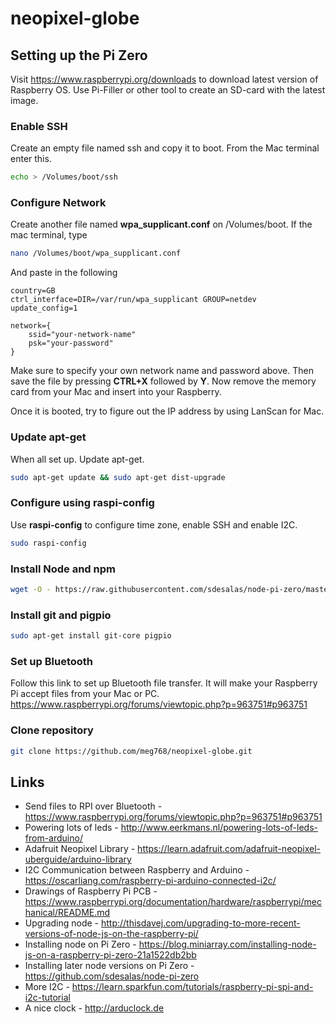 # neopixel-globe


## Setting up the Pi Zero

Visit https://www.raspberrypi.org/downloads to download latest version of Raspberry OS.
Use Pi-Filler or other tool to create an SD-card with the latest image.

### Enable SSH

Create an empty file named ssh and copy it to boot. From the Mac terminal
enter this.

````bash
echo > /Volumes/boot/ssh
````

### Configure Network

Create another file named **wpa_supplicant.conf** on /Volumes/boot.
If the mac terminal, type

````bash
nano /Volumes/boot/wpa_supplicant.conf
````

And paste in the following

    country=GB
    ctrl_interface=DIR=/var/run/wpa_supplicant GROUP=netdev
    update_config=1

    network={
    	ssid="your-network-name"
    	psk="your-password"
    }

Make sure to specify your own network name and password above. Then
save the file by pressing **CTRL+X** followed by **Y**. Now
remove the memory card from your Mac and insert into your Raspberry.

Once it is booted, try to figure out the IP address by using LanScan for Mac.

### Update apt-get

When all set up. Update apt-get.

````bash
sudo apt-get update && sudo apt-get dist-upgrade
````

### Configure using raspi-config

Use **raspi-config** to configure time zone, enable SSH and enable I2C.

````bash
sudo raspi-config
````

### Install Node and npm

````bash
wget -O - https://raw.githubusercontent.com/sdesalas/node-pi-zero/master/install-node-v6.9.1.sh | bash
````

### Install git and pigpio

````bash
sudo apt-get install git-core pigpio
````
### Set up Bluetooth

Follow this link to set up Bluetooth file transfer. It will make your Raspberry Pi
accept files from your Mac or PC. https://www.raspberrypi.org/forums/viewtopic.php?p=963751#p963751


### Clone repository

````bash
git clone https://github.com/meg768/neopixel-globe.git
````



## Links
- Send files to RPI over Bluetooth - https://www.raspberrypi.org/forums/viewtopic.php?p=963751#p963751
- Powering lots of leds - http://www.eerkmans.nl/powering-lots-of-leds-from-arduino/
- Adafruit Neopixel Library - https://learn.adafruit.com/adafruit-neopixel-uberguide/arduino-library
- I2C Communication between Raspberry and Arduino - https://oscarliang.com/raspberry-pi-arduino-connected-i2c/
- Drawings of Raspberry Pi PCB - https://www.raspberrypi.org/documentation/hardware/raspberrypi/mechanical/README.md
- Upgrading node - http://thisdavej.com/upgrading-to-more-recent-versions-of-node-js-on-the-raspberry-pi/
- Installing node on Pi Zero - https://blog.miniarray.com/installing-node-js-on-a-raspberry-pi-zero-21a1522db2bb
- Installing later node versions on Pi Zero - https://github.com/sdesalas/node-pi-zero
- More I2C - https://learn.sparkfun.com/tutorials/raspberry-pi-spi-and-i2c-tutorial
- A nice clock - http://arduclock.de
